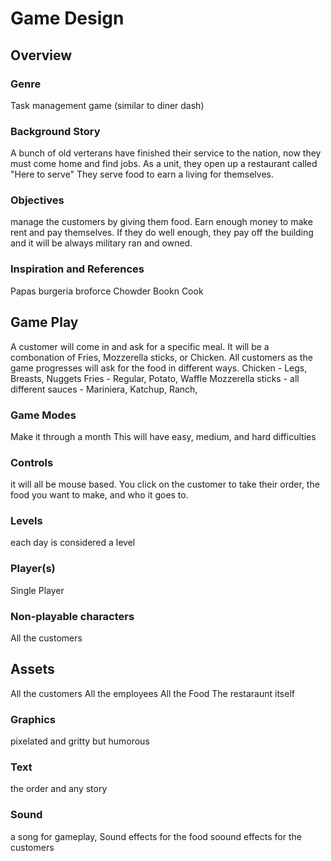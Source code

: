 # Game Design

## Overview

### Genre

Task management game (similar to diner dash)

### Background Story

A bunch of old verterans have finished their service to the nation, now they must come home and find jobs.
As a unit, they open up a restaurant called "Here to serve"
They serve food to earn a living for themselves.


### Objectives

manage the customers by giving them food.
Earn enough money to make rent and pay themselves.
If they do well enough, they pay off the building and it will be always military ran and owned.

### Inspiration and References

Papas burgeria 
broforce
Chowder Bookn Cook

## Game Play

A customer will come in and ask for a specific meal. 
It will be a combonation of Fries, Mozzerella sticks, or Chicken.
All customers as the game progresses will ask for the food in different ways.
Chicken - Legs, Breasts, Nuggets
Fries - Regular, Potato, Waffle
Mozzerella sticks - all different sauces - Mariniera, Katchup, Ranch, 

### Game Modes

Make it through a month
This will have easy, medium, and hard difficulties

### Controls

it will all be mouse based.
You click on the customer to take their order, the food you want to make, and who it goes to.


### Levels

each day is considered a level


### Player(s)

Single Player


### Non-playable characters

All the customers

## Assets

All the customers
All the employees 
All the Food
The restaraunt itself

### Graphics

pixelated and gritty but humorous


### Text

the order and any story

### Sound

a song for gameplay,
Sound effects for the food
soound effects for the customers



